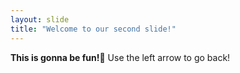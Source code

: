 ```yaml
---
layout: slide
title: "Welcome to our second slide!"
---
```

**This is gonna be fun!🔮**
Use the left arrow to go back!
